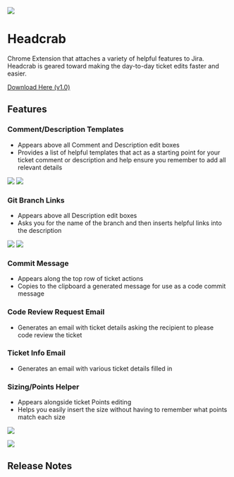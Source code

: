 ![](http://i.imgur.com/H4M7Oyx.png)

# Headcrab
Chrome Extension that attaches a variety of helpful features to Jira. Headcrab is geared toward making the day-to-day ticket edits faster and easier.

[Download Here (v1.0)](https://chrome.google.com/webstore/detail/headcrab/jnimolcmflanjdofadcbihecegjfljpi)

## Features

### Comment/Description Templates
- Appears above all Comment and Description edit boxes
- Provides a list of helpful templates that act as a starting point for your ticket comment or description and help ensure you remember to add all relevant details

![](http://i.imgur.com/5M1wQpV.png) ![](http://i.imgur.com/7ClSRZs.png)

### Git Branch Links
- Appears above all Description edit boxes
- Asks you for the name of the branch and then inserts helpful links into the description

![](http://i.imgur.com/CfevzH1.png) ![](http://i.imgur.com/0INse7E.png)

### Commit Message
- Appears along the top row of ticket actions
- Copies to the clipboard a generated message for use as a code commit message 

### Code Review Request Email
- Generates an email with ticket details asking the recipient to please code review the ticket

### Ticket Info Email
- Generates an email with various ticket details filled in

### Sizing/Points Helper 
- Appears alongside ticket Points editing
- Helps you easily insert the size without having to remember what points match each size

![](http://i.imgur.com/ra8kIml.png)

![](http://i.imgur.com/dpfi6G2.png)

## Release Notes   
